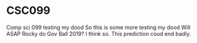 # CSC099
Comp sci 099 testing my dood
So this is some more testing my dood
Will ASAP Rocky do Gov Ball 2019? I think so.
This prediction coud end badly.
